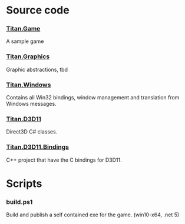 # Source code

### [Titan.Game](src/Titan.Game)
A sample game


### [Titan.Graphics](src/Titan.Graphics)
Graphic abstractions, tbd


### [Titan.Windows](src/Titan.Windows)
Contains all Win32 bindings, window management and translation from Windows messages.


### [Titan.D3D11](src/Titan.D3D11)
Direct3D C# classes.


### [Titan.D3D11.Bindings](src/Titan.D3D11.Bindings)
C++ project that have the C bindings for D3D11.


# Scripts

### build.ps1
Build and publish a self contained exe for the game. (win10-x64, .net 5)
